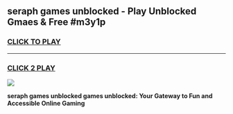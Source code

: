 
## seraph games unblocked - Play Unblocked Gmaes & Free #m3y1p
<h3>
<a href="https://premium.freeplayer.one?title=seraph_games_unblocked&ref=01M">CLICK TO PLAY</a></h3>
<hr>

<h3>
<a href="https://premium.freeplayer.one?title=seraph_games_unblocked&ref=01M">CLICK 2 PLAY</a>
  
</h3>

<a href="https://premium.freeplayer.one?title=seraph_games_unblocked&ref=01M"><img src="https://clearcache.store/games.png"></a>


**seraph games unblocked games unblocked: Your Gateway to Fun and Accessible Online Gaming**
